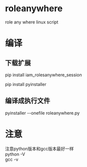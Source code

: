 # roleanywhere
role any where linux script
# 编译
## 下载扩展
pip install iam_rolesanywhere_session  

pip install pyinstaller
## 编译成执行文件
pyinstaller --onefile roleanywhere.py

# 注意
注意python版本和gcc版本最好一样  
python -V  
gcc -v
